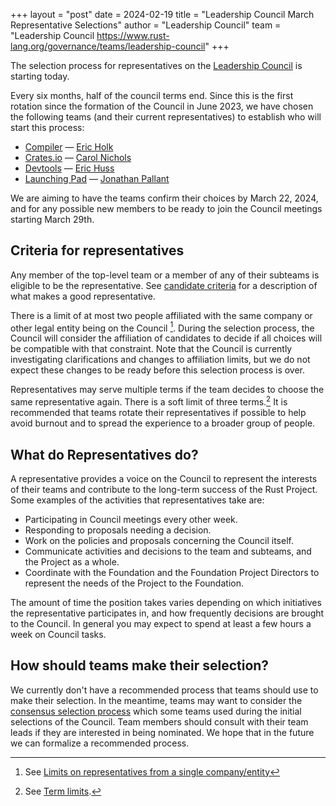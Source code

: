 +++
layout = "post"
date = 2024-02-19
title = "Leadership Council March Representative Selections"
author = "Leadership Council"
team = "Leadership Council <https://www.rust-lang.org/governance/teams/leadership-council>"
+++

The selection process for representatives on the [Leadership Council] is starting today.

Every six months, half of the council terms end.
Since this is the first rotation since the formation of the Council in June 2023, we have chosen the following teams (and their current representatives) to establish who will start this process:

* [Compiler] — [Eric Holk]
* [Crates.io] — [Carol Nichols]
* [Devtools] — [Eric Huss]
* [Launching Pad] — [Jonathan Pallant]

We are aiming to have the teams confirm their choices by March 22, 2024, and for any possible new members to be ready to join the Council meetings starting March 29th.

[Leadership Council]: https://www.rust-lang.org/governance/teams/leadership-council
[compiler]: https://www.rust-lang.org/governance/teams/compiler
[crates.io]: https://www.rust-lang.org/governance/teams/crates-io
[devtools]: https://www.rust-lang.org/governance/teams/dev-tools
[launching pad]: https://forge.rust-lang.org/governance/council.html#the-launching-pad-top-level-team
[Eric Holk]: https://github.com/eholk
[Carol Nichols]: https://github.com/carols10cents
[Eric Huss]: https://github.com/ehuss
[Jonathan Pallant]: https://github.com/jonathanpallant

## Criteria for representatives

Any member of the top-level team or a member of any of their subteams is eligible to be the representative.
See [candidate criteria] for a description of what makes a good representative.

[candidate criteria]: https://forge.rust-lang.org/governance/council.html#candidate-criteria

There is a limit of at most two people affiliated with the same company or other legal entity being on the Council [^affiliates].
During the selection process, the Council will consider the affiliation of candidates to decide if all choices will be compatible with that constraint.
Note that the Council is currently investigating clarifications and changes to affiliation limits, but we do not expect these changes to be ready before this selection process is over.

Representatives may serve multiple terms if the team decides to choose the same representative again.
There is a soft limit of three terms.[^limit]
It is recommended that teams rotate their representatives if possible to help avoid burnout and to spread the experience to a broader group of people.

[^affiliates]: See [Limits on representatives from a single company/entity](https://forge.rust-lang.org/governance/council.html#limits-on-representatives-from-a-single-companyentity)

[^limit]: See [Term limits](https://forge.rust-lang.org/governance/council.html#term-limits).

## What do Representatives do?

A representative provides a voice on the Council to represent the interests of their teams and contribute to the long-term success of the Rust Project.
Some examples of the activities that representatives take are:

* Participating in Council meetings every other week.
* Responding to proposals needing a decision.
* Work on the policies and proposals concerning the Council itself.
* Communicate activities and decisions to the team and subteams, and the Project as a whole.
* Coordinate with the Foundation and the Foundation Project Directors to represent the needs of the Project to the Foundation.

The amount of time the position takes varies depending on which initiatives the representative participates in, and how frequently decisions are brought to the Council.
In general you may expect to spend at least a few hours a week on Council tasks.

## How should teams make their selection?

We currently don't have a recommended process that teams should use to make their selection.
In the meantime, teams may want to consider the [consensus selection process] which some teams used during the initial selections of the Council.
Team members should consult with their team leads if they are interested in being nominated.
We hope that in the future we can formalize a recommended process.

[consensus selection process]: https://github.com/rust-lang/rfcs/pull/3392#issuecomment-1505697944
